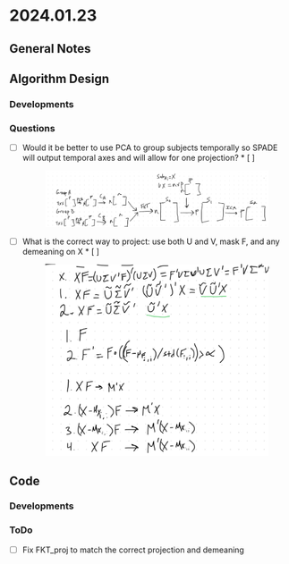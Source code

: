 # 2024.01.23

## General Notes

## Algorithm Design

### Developments

### Questions

*   [ ] Would it be better to use PCA to group subjects temporally so SPADE will output temporal axes and will allow for one projection? \* \[ ]

    <figure><img src="../.gitbook/assets/image.png" alt=""><figcaption></figcaption></figure>
*   [ ] What is the correct way to project: use both U and V, mask F, and any demeaning on X \* \[ ]

    <figure><img src="../.gitbook/assets/image (1).png" alt=""><figcaption></figcaption></figure>

## Code

### Developments

### ToDo

* [ ] Fix FKT\_proj to match the correct projection and demeaning
